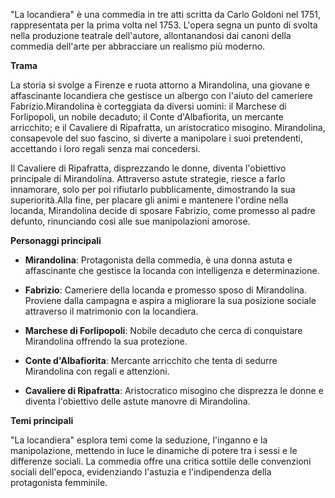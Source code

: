 "La locandiera" è una commedia in tre atti scritta da Carlo Goldoni nel 1751, rappresentata per la prima volta nel 1753. L'opera segna un punto di svolta nella produzione teatrale dell'autore, allontanandosi dai canoni della commedia dell'arte per abbracciare un realismo più moderno.

**Trama**

La storia si svolge a Firenze e ruota attorno a Mirandolina, una giovane e affascinante locandiera che gestisce un albergo con l'aiuto del cameriere Fabrizio.Mirandolina è corteggiata da diversi uomini: il Marchese di Forlipopoli, un nobile decaduto; il Conte d'Albafiorita, un mercante arricchito; e il Cavaliere di Ripafratta, un aristocratico misogino. Mirandolina, consapevole del suo fascino, si diverte a manipolare i suoi pretendenti, accettando i loro regali senza mai concedersi.

Il Cavaliere di Ripafratta, disprezzando le donne, diventa l'obiettivo principale di Mirandolina. Attraverso astute strategie, riesce a farlo innamorare, solo per poi rifiutarlo pubblicamente, dimostrando la sua superiorità.Alla fine, per placare gli animi e mantenere l'ordine nella locanda, Mirandolina decide di sposare Fabrizio, come promesso al padre defunto, rinunciando così alle sue manipolazioni amorose.

**Personaggi principali**

- **Mirandolina**: Protagonista della commedia, è una donna astuta e affascinante che gestisce la locanda con intelligenza e determinazione.
    
- **Fabrizio**: Cameriere della locanda e promesso sposo di Mirandolina. Proviene dalla campagna e aspira a migliorare la sua posizione sociale attraverso il matrimonio con la locandiera.
    
- **Marchese di Forlipopoli**: Nobile decaduto che cerca di conquistare Mirandolina offrendo la sua protezione.
    
- **Conte d'Albafiorita**: Mercante arricchito che tenta di sedurre Mirandolina con regali e attenzioni.
    
- **Cavaliere di Ripafratta**: Aristocratico misogino che disprezza le donne e diventa l'obiettivo delle astute manovre di Mirandolina.
    

**Temi principali**

"La locandiera" esplora temi come la seduzione, l'inganno e la manipolazione, mettendo in luce le dinamiche di potere tra i sessi e le differenze sociali. La commedia offre una critica sottile delle convenzioni sociali dell'epoca, evidenziando l'astuzia e l'indipendenza della protagonista femminile.